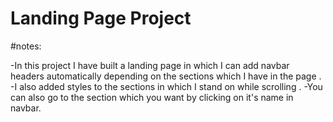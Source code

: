 # Landing Page Project

#notes:

-In this project I have built a landing page in which I can add navbar headers automatically depending on
 the sections which I have in the page .
-I also added styles to the sections in which I stand on while scrolling .
-You can also go to the section which you want by clicking on it's name in navbar.
